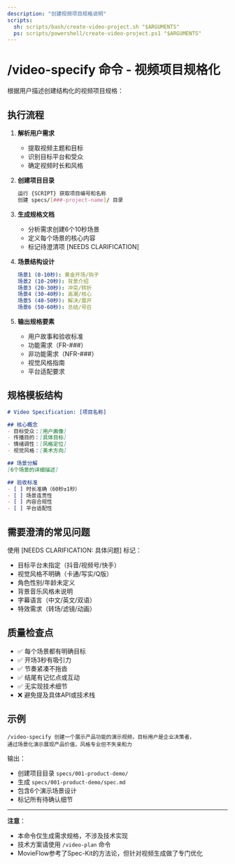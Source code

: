 ```yaml
---
description: "创建视频项目规格说明"
scripts:
  sh: scripts/bash/create-video-project.sh "$ARGUMENTS"
  ps: scripts/powershell/create-video-project.ps1 "$ARGUMENTS"
---
```


# /video-specify 命令 - 视频项目规格化

根据用户描述创建结构化的视频项目规格：

## 执行流程

1. **解析用户需求**
   - 提取视频主题和目标
   - 识别目标平台和受众
   - 确定视频时长和风格

2. **创建项目目录**
   ```bash
   运行 {SCRIPT} 获取项目编号和名称
   创建 specs/[###-project-name]/ 目录
   ```

3. **生成规格文档**
   - 分析需求创建6个10秒场景
   - 定义每个场景的核心内容
   - 标记待澄清项 [NEEDS CLARIFICATION]

4. **场景结构设计**
   ```yaml
   场景1 (0-10秒): 黄金开场/钩子
   场景2 (10-20秒): 背景介绍
   场景3 (20-30秒): 冲突/转折
   场景4 (30-40秒): 高潮/核心
   场景5 (40-50秒): 解决/展开
   场景6 (50-60秒): 总结/号召
   ```

5. **输出规格要素**
   - 用户故事和验收标准
   - 功能需求（FR-###）
   - 非功能需求（NFR-###）
   - 视觉风格指南
   - 平台适配要求

## 规格模板结构

```markdown
# Video Specification: [项目名称]

## 核心概念
- 目标受众：[用户画像]
- 传播目的：[具体目标]
- 情绪调性：[风格定位]
- 视觉风格：[美术方向]

## 场景分解
[6个场景的详细描述]

## 验收标准
- [ ] 时长准确（60秒±1秒）
- [ ] 场景连贯性
- [ ] 内容合规性
- [ ] 平台适配性
```

## 需要澄清的常见问题

使用 [NEEDS CLARIFICATION: 具体问题] 标记：

- 目标平台未指定（抖音/视频号/快手）
- 视觉风格不明确（卡通/写实/Q版）
- 角色性别/年龄未定义
- 背景音乐风格未说明
- 字幕语言（中文/英文/双语）
- 特效需求（转场/滤镜/动画）

## 质量检查点

- ✅ 每个场景都有明确目标
- ✅ 开场3秒有吸引力
- ✅ 节奏紧凑不拖沓
- ✅ 结尾有记忆点或互动
- ✅ 无实现技术细节
- ❌ 避免提及具体API或技术栈

## 示例

```
/video-specify 创建一个展示产品功能的演示视频，目标用户是企业决策者，
通过场景化演示展现产品价值，风格专业但不失亲和力
```

输出：
- 创建项目目录 `specs/001-product-demo/`
- 生成 `specs/001-product-demo/spec.md`
- 包含6个演示场景设计
- 标记所有待确认细节

---

**注意**：
- 本命令仅生成需求规格，不涉及技术实现
- 技术方案请使用 `/video-plan` 命令
- MovieFlow参考了Spec-Kit的方法论，但针对视频生成做了专门优化